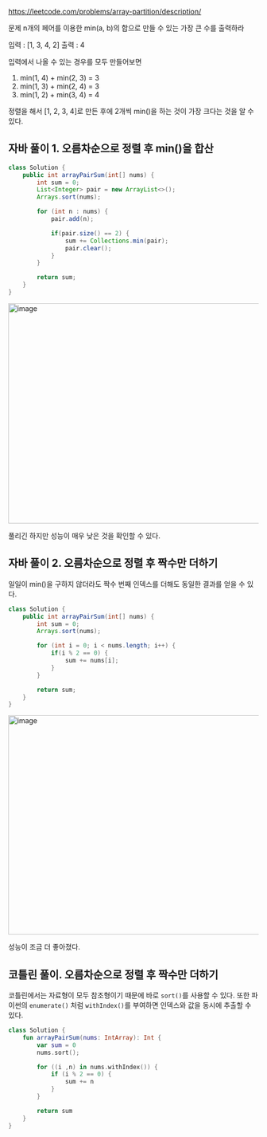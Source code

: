 https://leetcode.com/problems/array-partition/description/

문제 n개의 페어를 이용한 min(a, b)의 합으로 만들 수 있는 가장 큰 수를 출력하라

입력 : [1, 3, 4, 2]
출력 : 4

입력에서 나올 수 있는 경우를 모두 만들어보면
1. min(1, 4) + min(2, 3) = 3
2. min(1, 3) + min(2, 4) = 3
3. min(1, 2) + min(3, 4) = 4
   
정렬을 해서 [1, 2, 3, 4]로 만든 후에 2개씩 min()을 하는 것이 가장 크다는 것을 알 수 있다. 

## 자바 풀이 1. 오름차순으로 정렬 후 min()을 합산

```java
class Solution {
    public int arrayPairSum(int[] nums) {
        int sum = 0;
        List<Integer> pair = new ArrayList<>();
        Arrays.sort(nums);

        for (int n : nums) {
            pair.add(n);

            if(pair.size() == 2) {
                sum += Collections.min(pair);
                pair.clear();
            }
        }

        return sum;
    }
}
```

<img width="678" height="442" alt="image" src="https://github.com/user-attachments/assets/ea760448-d419-4dec-b7cf-b83d04922f82" />

풀리긴 하지만 성능이 매우 낮은 것을 확인할 수 있다.

## 자바 풀이 2. 오름차순으로 정렬 후 짝수만 더하기
일일이 min()을 구하지 않더라도 짝수 번째 인덱스를 더해도 동일한 결과를 얻을 수 있다.

```java
class Solution {
    public int arrayPairSum(int[] nums) {
        int sum = 0;
        Arrays.sort(nums);

        for (int i = 0; i < nums.length; i++) {
            if(i % 2 == 0) {
                sum += nums[i];
            }
        }

        return sum;
    }
}
```

<img width="681" height="440" alt="image" src="https://github.com/user-attachments/assets/ad57f0dd-32c1-468e-a93d-dcce056f96bf" />

성능이 조금 더 좋아졌다.

## 코틀린 풀이. 오름차순으로 정렬 후 짝수만 더하기
코틀린에서는 자료형이 모두 참조형이기 때문에 바로 `sort()`를 사용할 수 있다.
또한 파이썬의 `enumerate()` 처럼 `withIndex()`를 부여하면 인덱스와 값을 동시에 추출할 수 있다.


```kotlin
class Solution {
    fun arrayPairSum(nums: IntArray): Int {
        var sum = 0
        nums.sort();

        for ((i ,n) in nums.withIndex()) {
            if (i % 2 == 0) {
                sum += n
            }
        }

        return sum
    }
}
```


